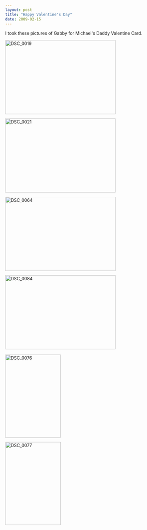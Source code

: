 ```yaml
---
layout: post
title: "Happy Valentine's Day"
date: 2009-02-15
---
```


<p>I took these pictures of Gabby for Michael's Daddy Valentine Card.</p> <p><a href="http://www.thepaladinos.com/image.axd?picture=WindowsLiveWriter/HappyValentinesDay_11F25/DSC_0019.jpg"><img style="border-right: 0px; border-top: 0px; border-left: 0px; border-bottom: 0px" height="237" alt="DSC_0019" src="http://www.thepaladinos.com/image.axd?picture=WindowsLiveWriter/HappyValentinesDay_11F25/DSC_0019_thumb.jpg" width="354" border="0"></a> </p> <p><a href="http://www.thepaladinos.com/image.axd?picture=WindowsLiveWriter/HappyValentinesDay_11F25/DSC_0021.jpg"><img style="border-right: 0px; border-top: 0px; border-left: 0px; border-bottom: 0px" height="237" alt="DSC_0021" src="http://www.thepaladinos.com/image.axd?picture=WindowsLiveWriter/HappyValentinesDay_11F25/DSC_0021_thumb.jpg" width="354" border="0"></a> </p> <p><a href="http://www.thepaladinos.com/image.axd?picture=WindowsLiveWriter/HappyValentinesDay_11F25/DSC_0030.jpg"><a href="http://www.thepaladinos.com/image.axd?picture=WindowsLiveWriter/HappyValentinesDay_11F25/DSC_0064.jpg"><img style="border-right: 0px; border-top: 0px; border-left: 0px; border-bottom: 0px" height="237" alt="DSC_0064" src="http://www.thepaladinos.com/image.axd?picture=WindowsLiveWriter/HappyValentinesDay_11F25/DSC_0064_thumb.jpg" width="354" border="0"></a></a></p> <p><a href="http://www.thepaladinos.com/image.axd?picture=WindowsLiveWriter/HappyValentinesDay_11F25/DSC_0084.jpg"><img style="border-right: 0px; border-top: 0px; border-left: 0px; border-bottom: 0px" height="237" alt="DSC_0084" src="http://www.thepaladinos.com/image.axd?picture=WindowsLiveWriter/HappyValentinesDay_11F25/DSC_0084_thumb.jpg" width="354" border="0"></a>&nbsp;</p> <p><a href="http://www.thepaladinos.com/image.axd?picture=WindowsLiveWriter/HappyValentinesDay_11F25/DSC_0076.jpg"><img style="border-right: 0px; border-top: 0px; border-left: 0px; border-bottom: 0px" height="266" alt="DSC_0076" src="http://www.thepaladinos.com/image.axd?picture=WindowsLiveWriter/HappyValentinesDay_11F25/DSC_0076_thumb.jpg" width="178" border="0"></a> </p> <p><a href="http://www.thepaladinos.com/image.axd?picture=WindowsLiveWriter/HappyValentinesDay_11F25/DSC_0077.jpg"><img style="border-right: 0px; border-top: 0px; border-left: 0px; border-bottom: 0px" height="266" alt="DSC_0077" src="http://www.thepaladinos.com/image.axd?picture=WindowsLiveWriter/HappyValentinesDay_11F25/DSC_0077_thumb.jpg" width="178" border="0"></a></p>
